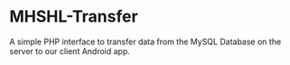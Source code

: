 # MHSHL-Transfer
A simple PHP interface to transfer data from the MySQL Database on the server to our client Android app.
